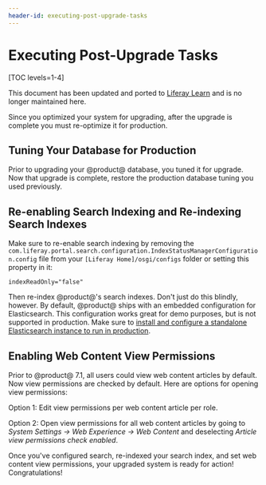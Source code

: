 ```yaml
---
header-id: executing-post-upgrade-tasks
---
```


# Executing Post-Upgrade Tasks

[TOC levels=1-4]

<aside class="alert alert-info">
  <span class="wysiwyg-color-blue120">This document has been updated and ported to <a href="https://learn.liferay.com/dxp/latest/en/installation-and-upgrades/upgrading-liferay/upgrade-basics/post-upgrade-considerations.html">Liferay Learn</a> and is no longer maintained here.</span>
</aside>

Since you optimized your system for upgrading, after the upgrade is complete
you must re-optimize it for production. 

## Tuning Your Database for Production 

Prior to upgrading your @product@ database, you tuned it for upgrade. Now that
upgrade is complete, restore the production database tuning you used previously.

## Re-enabling Search Indexing and Re-indexing Search Indexes

Make sure to re-enable search indexing by removing the
`com.liferay.portal.search.configuration.IndexStatusManagerConfiguration.config`
file from your `[Liferay Home]/osgi/configs` folder or setting this property in
it: 

```properties
indexReadOnly="false"
```

Then re-index @product@'s search indexes. Don't just do this blindly,
however. By default, @product@ ships with an embedded configuration for
Elasticsearch. This configuration works great for demo purposes, but is not
supported in production. Make sure to
[install and configure a standalone Elasticsearch instance to run in production](/docs/7-2/deploy/-/knowledge_base/d/installing-elasticsearch).

## Enabling Web Content View Permissions

Prior to @product@ 7.1, all users could view web content articles by default.
Now view permissions are checked by default. Here are options for opening view
permissions:

Option 1: Edit view permissions per web content article per role. 

Option 2: Open view permissions for all web content articles by going to
*System Settings &rarr; Web Experience &rarr; Web Content* and deselecting
*Article view permissions check enabled*. 

Once you've configured search, re-indexed your search index, and set web content
view permissions, your upgraded system is ready for action! Congratulations! 
